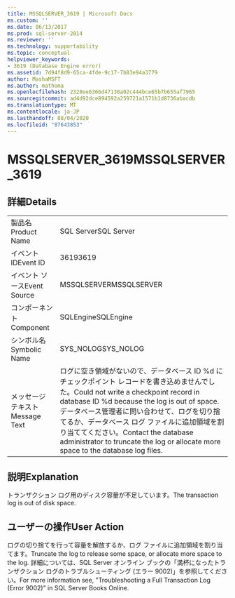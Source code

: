 ```yaml
---
title: MSSQLSERVER_3619 | Microsoft Docs
ms.custom: ''
ms.date: 06/13/2017
ms.prod: sql-server-2014
ms.reviewer: ''
ms.technology: supportability
ms.topic: conceptual
helpviewer_keywords:
- 3619 (Database Engine error)
ms.assetid: 7d94f8d9-65ca-4fde-9c17-7b83e94a3779
author: MashaMSFT
ms.author: mathoma
ms.openlocfilehash: 2328ee6366d47130a02c444bce65b7b655af7965
ms.sourcegitcommit: ad4d92dce894592a259721a1571b1d8736abacdb
ms.translationtype: MT
ms.contentlocale: ja-JP
ms.lasthandoff: 08/04/2020
ms.locfileid: "87643853"
---
```

# <a name="mssqlserver_3619"></a><span data-ttu-id="33edd-102">MSSQLSERVER_3619</span><span class="sxs-lookup"><span data-stu-id="33edd-102">MSSQLSERVER_3619</span></span>
    
## <a name="details"></a><span data-ttu-id="33edd-103">詳細</span><span class="sxs-lookup"><span data-stu-id="33edd-103">Details</span></span>  
  
|||  
|-|-|  
|<span data-ttu-id="33edd-104">製品名</span><span class="sxs-lookup"><span data-stu-id="33edd-104">Product Name</span></span>|<span data-ttu-id="33edd-105">SQL Server</span><span class="sxs-lookup"><span data-stu-id="33edd-105">SQL Server</span></span>|  
|<span data-ttu-id="33edd-106">イベント ID</span><span class="sxs-lookup"><span data-stu-id="33edd-106">Event ID</span></span>|<span data-ttu-id="33edd-107">3619</span><span class="sxs-lookup"><span data-stu-id="33edd-107">3619</span></span>|  
|<span data-ttu-id="33edd-108">イベント ソース</span><span class="sxs-lookup"><span data-stu-id="33edd-108">Event Source</span></span>|<span data-ttu-id="33edd-109">MSSQLSERVER</span><span class="sxs-lookup"><span data-stu-id="33edd-109">MSSQLSERVER</span></span>|  
|<span data-ttu-id="33edd-110">コンポーネント</span><span class="sxs-lookup"><span data-stu-id="33edd-110">Component</span></span>|<span data-ttu-id="33edd-111">SQLEngine</span><span class="sxs-lookup"><span data-stu-id="33edd-111">SQLEngine</span></span>|  
|<span data-ttu-id="33edd-112">シンボル名</span><span class="sxs-lookup"><span data-stu-id="33edd-112">Symbolic Name</span></span>|<span data-ttu-id="33edd-113">SYS_NOLOG</span><span class="sxs-lookup"><span data-stu-id="33edd-113">SYS_NOLOG</span></span>|  
|<span data-ttu-id="33edd-114">メッセージ テキスト</span><span class="sxs-lookup"><span data-stu-id="33edd-114">Message Text</span></span>|<span data-ttu-id="33edd-115">ログに空き領域がないので、データベース ID %d にチェックポイント レコードを書き込めませんでした。</span><span class="sxs-lookup"><span data-stu-id="33edd-115">Could not write a checkpoint record in database ID %d because the log is out of space.</span></span> <span data-ttu-id="33edd-116">データベース管理者に問い合わせて、ログを切り捨てるか、データベース ログ ファイルに追加領域を割り当ててください。</span><span class="sxs-lookup"><span data-stu-id="33edd-116">Contact the database administrator to truncate the log or allocate more space to the database log files.</span></span>|  
  
## <a name="explanation"></a><span data-ttu-id="33edd-117">説明</span><span class="sxs-lookup"><span data-stu-id="33edd-117">Explanation</span></span>  
 <span data-ttu-id="33edd-118">トランザクション ログ用のディスク容量が不足しています。</span><span class="sxs-lookup"><span data-stu-id="33edd-118">The transaction log is out of disk space.</span></span>  
  
## <a name="user-action"></a><span data-ttu-id="33edd-119">ユーザーの操作</span><span class="sxs-lookup"><span data-stu-id="33edd-119">User Action</span></span>  
 <span data-ttu-id="33edd-120">ログの切り捨てを行って容量を解放するか、ログ ファイルに追加領域を割り当てます。</span><span class="sxs-lookup"><span data-stu-id="33edd-120">Truncate the log to release some space, or allocate more space to the log.</span></span> <span data-ttu-id="33edd-121">詳細については、SQL Server オンライン ブックの「満杯になったトランザクション ログのトラブルシューティング (エラー 9002)」を参照してください。</span><span class="sxs-lookup"><span data-stu-id="33edd-121">For more information see, "Troubleshooting a Full Transaction Log (Error 9002)" in SQL Server Books Online.</span></span>  
  
  
